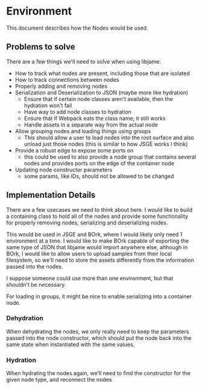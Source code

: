 # Environment

This document describes how the Nodes would be used. 

## Problems to solve

There are a few things we'll need to solve when using libjame:
- How to track what nodes are present, including those that are isolated
- How to track connections between nodes
- Properly adding and removing nodes
- Serialization and Deserialization to JSON (maybe more like hydration)
    - Ensure that if certain node classes aren't available, then the hydration won't fail
    - Have way to add node classes to hydration
    - Ensure that if Webpack eats the class name, it still works
    - Handle assets in a separate way from the actual node
- Allow grouping nodes and loading things using groups
    - This should allow a user to load nodes into the root surface and also unload just those nodes (this is similar to how JSGE works I think)
- Provide a robust edge to expose some ports on
    - this could be used to also provide a node group that contains several nodes and provides ports on the edge of the container node
- Updating node constructor parameters
    - some params, like IDs, should not be allowed to be changed

## Implementation Details

There are a few usecases we need to think about here. I would like to build a containing class to hold all of the nodes and provide some functionality for properly removing nodes, serializing and deserializing nodes.

This would be used in JSGE and BOrk, where I would likely only need 1 environment at a time. I would like to make BOrk capable of exporting the same type of JSON that libjame would import anywhere else, although in BOrk, I would like to allow users to upload samples from their local filesystem, so we'll need to store the assets differently from the information passed into the nodes.

I suppose someone could use more than one environment, but that shouldn't be necessary.

For loading in groups, it might be nice to enable serializing into a container node.

### Dehydration

When dehydrating the nodes, we only really need to keep the parameters passed into the node constructor, which should put the node back into the same state when instantiated with the same values.

### Hydration

When hydrating the nodes again, we'll need to find the constructor for the given node type, and reconnect the nodes
